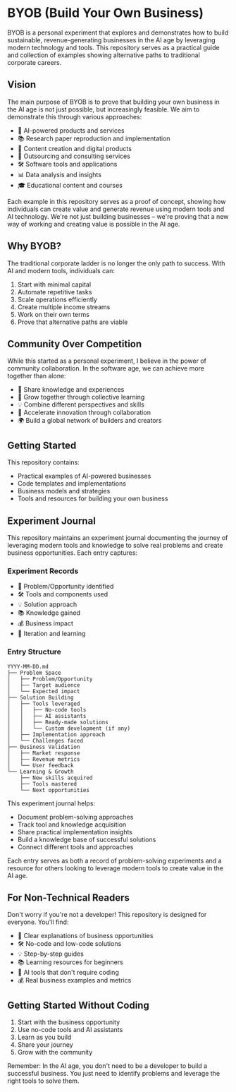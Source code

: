 # BYOB (Build Your Own Business)

BYOB is a personal experiment that explores and demonstrates how to build sustainable, revenue-generating businesses in the AI age by leveraging modern technology and tools. This repository serves as a practical guide and collection of examples showing alternative paths to traditional corporate careers.

## Vision

The main purpose of BYOB is to prove that building your own business in the AI age is not just possible, but increasingly feasible. We aim to demonstrate this through various approaches:

- 🤖 AI-powered products and services
- 📚 Research paper reproduction and implementation
- 🎨 Content creation and digital products
- 💼 Outsourcing and consulting services
- 🛠️ Software tools and applications
- 📊 Data analysis and insights
- 🎓 Educational content and courses

Each example in this repository serves as a proof of concept, showing how individuals can create value and generate revenue using modern tools and AI technology. We're not just building businesses – we're proving that a new way of working and creating value is possible in the AI age.

## Why BYOB?

The traditional corporate ladder is no longer the only path to success. With AI and modern tools, individuals can:

1. Start with minimal capital
2. Automate repetitive tasks
3. Scale operations efficiently
4. Create multiple income streams
5. Work on their own terms
6. Prove that alternative paths are viable

## Community Over Competition

While this started as a personal experiment, I believe in the power of community collaboration. In the software age, we can achieve more together than alone:

- 🤝 Share knowledge and experiences
- 🌱 Grow together through collective learning
- 💡 Combine different perspectives and skills
- 🚀 Accelerate innovation through collaboration
- 🌍 Build a global network of builders and creators

## Getting Started

This repository contains:
- Practical examples of AI-powered businesses
- Code templates and implementations
- Business models and strategies
- Tools and resources for building your own business

## Experiment Journal

This repository maintains an experiment journal documenting the journey of leveraging modern tools and knowledge to solve real problems and create business opportunities. Each entry captures:

### Experiment Records
- 🎯 Problem/Opportunity identified
- 🛠️ Tools and components used
- 💡 Solution approach
- 📚 Knowledge gained
- 💰 Business impact
- 🔄 Iteration and learning

### Entry Structure
```
YYYY-MM-DD.md
├── Problem Space
│   ├── Problem/Opportunity
│   ├── Target audience
│   └── Expected impact
├── Solution Building
│   ├── Tools leveraged
│   │   ├── No-code tools
│   │   ├── AI assistants
│   │   ├── Ready-made solutions
│   │   └── Custom development (if any)
│   ├── Implementation approach
│   └── Challenges faced
├── Business Validation
│   ├── Market response
│   ├── Revenue metrics
│   └── User feedback
└── Learning & Growth
    ├── New skills acquired
    ├── Tools mastered
    └── Next opportunities
```

This experiment journal helps:
- Document problem-solving approaches
- Track tool and knowledge acquisition
- Share practical implementation insights
- Build a knowledge base of successful solutions
- Connect different tools and approaches

Each entry serves as both a record of problem-solving experiments and a resource for others looking to leverage modern tools to create value in the AI age.

## For Non-Technical Readers

Don't worry if you're not a developer! This repository is designed for everyone. You'll find:

- 🎯 Clear explanations of business opportunities
- 🛠️ No-code and low-code solutions
- 💡 Step-by-step guides
- 📚 Learning resources for beginners
- 🤖 AI tools that don't require coding
- 💰 Real business examples and metrics

## Getting Started Without Coding

1. Start with the business opportunity
2. Use no-code tools and AI assistants
3. Learn as you build
4. Share your journey
5. Grow with the community

Remember: In the AI age, you don't need to be a developer to build a successful business. You just need to identify problems and leverage the right tools to solve them.


